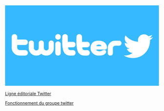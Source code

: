 ![image_twitter](image/twitter-logo.jpg)

[Ligne éditoriale Twitter](https://github.com/yes-we-web/twitter/blob/master/ligne_editoriale_twitter%20.pdf)

[Fonctionnement du groupe twitter](https://github.com/yes-we-web/twitter/blob/master/ligne_editoriale_twitter%20.pdf)
